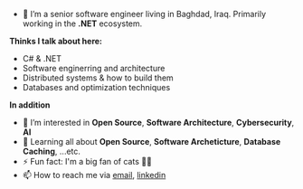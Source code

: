 - 👋 I’m a senior software engineer living in Baghdad, Iraq. Primarily working in the **.NET** ecosystem.

**Thinks I talk about here:**
- C# & .NET
- Software enginerring and architecture
- Distributed systems & how to build them
- Databases and optimization techniques

**In addition**
- 👀 I’m interested in **Open Source**, **Software Architecture**, **Cybersecurity**, **AI**
- 🌱 Learning all about **Open Source**, **Software Archeticture**, **Database Caching**, ...etc.
- ⚡ Fun fact: I'm a big fan of cats 🐱‍💻
- 📫 How to reach me via <a href="mailto:mr.alhamadani.hasan@gmail.com">email</a>, <a href="https://www.linkedin.com/in/hasan-al-hamadani">linkedin</a>
